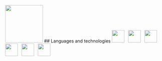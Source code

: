 <img height="120" src="https://raw.githubusercontent.com/NikiforovAll/csharp_workshop/main/guide/catjam.gif">
## Languages and technologies
<span><img height="40" src="https://cdn.worldvectorlogo.com/logos/c--4.svg"></span>&nbsp;&nbsp;
<span><img height="40" src="https://cdn.worldvectorlogo.com/logos/dot-net-core-7.svg"></span>&nbsp;&nbsp;
<span><img height="40" src="https://cdn.worldvectorlogo.com/logos/python-4.svg"></span>&nbsp;&nbsp;
<span><img height="40" src="https://cdn.worldvectorlogo.com/logos/typescript.svg"></span>&nbsp;&nbsp;
<span><img height="40" src="https://cdn.worldvectorlogo.com/logos/logo-javascript.svg"></span>&nbsp;&nbsp;
<span><img height="40" src="https://cdn.worldvectorlogo.com/logos/git-icon.svg"></span>

<!--
## Front End

<code><img height="40" src="https://cdn.worldvectorlogo.com/logos/angular-icon-1.svg"></code>
<code><img height="40" src="https://cdn.worldvectorlogo.com/logos/react-2.svg"></code>
<code><img height="40" src="https://cdn.worldvectorlogo.com/logos/vue-js-1.svg"></code>

<code><img height="40" src="https://cdn.worldvectorlogo.com/logos/webpack.svg"></code>
<code><img height="40" src="https://cdn.worldvectorlogo.com/logos/typescript.svg"></code>
<code><img height="40" src="https://cdn.worldvectorlogo.com/logos/jquery-1.svg"></code>
<code><img height="40" src="https://cdn.worldvectorlogo.com/logos/javascript.svg"></code>
<code><img height="40" src="https://cdn.worldvectorlogo.com/logos/node-js-logo.svg"></code>
## Database
<code><img height="40" src="https://cdn.worldvectorlogo.com/logos/microsoft-sql-server.svg"></code>
<code><img height="40" src="https://cdn.worldvectorlogo.com/logos/t-sql.svg"></code>
<code><img height="40" src="https://cdn.worldvectorlogo.com/logos/oracle-6.svg"></code>
## Other
<code><img height="40" src="https://cdn.worldvectorlogo.com/logos/windows-server.svg"></code>
<code><img height="40" src="https://cdn.worldvectorlogo.com/logos/visual-studio-2013.svg"></code>
<code><img height="40" src="https://cdn.worldvectorlogo.com/logos/git-icon.svg"></code>
-->
<!--
**Burhan-Hasan/Burhan-Hasan** is a ✨ _special_ ✨ repository because its `README.md` (this file) appears on your GitHub profile.

Here are some ideas to get you started:

- 🔭 I’m currently working on ...
- 🌱 I’m currently learning ...
- 👯 I’m looking to collaborate on ...
- 🤔 I’m looking for help with ...
- 💬 Ask me about ...
- 📫 How to reach me: ...
- 😄 Pronouns: ...
- ⚡ Fun fact: ...
-->
